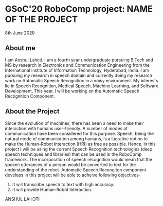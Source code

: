 # GSoC'20 RoboComp project: NAME OF THE PROJECT
 
8th June 2020
 
## About me
 
I am Anshul Lahoti. I am a fourth year undergraduate pursuing B.Tech and MS by research in Electronics and Communication Engineering from the International Institute of Information Technology, Hyderabad, India. I am pursuing my research in speech domain and currently doing my research work on Automatic Speech Recognition in a noisy environment. My interests lie in Speech Recognition, Medical Speech, Machine Learning, and Software Development. This year, I will be working on the Automatic Speech Recognition Component.


## About the Project

Since the evolution of machines, there has been a need to make their interaction with humans user-friendly. A number of modes of communication have been considered for this purpose. Speech, being the natural mode of communication among humans, is a lucrative option to make the Human-Robot Interaction (HRI) as free as possible. Hence, in this project I will be using the current Speech Recognition technologies (deep speech techniques and libraries) that can be used in the RoboComp framework. The incorporation of speech recognition would mean that the spoken utterances of a person would be converted to text for the
understanding of the robot.
Automatic Speech Recongiton component develops in this project will be able to acheive following objectives-
1. It will transcribe speech to text with high accuracy.
2. It will provide Human-Robot Interaction.

ANSHUL LAHOTI
